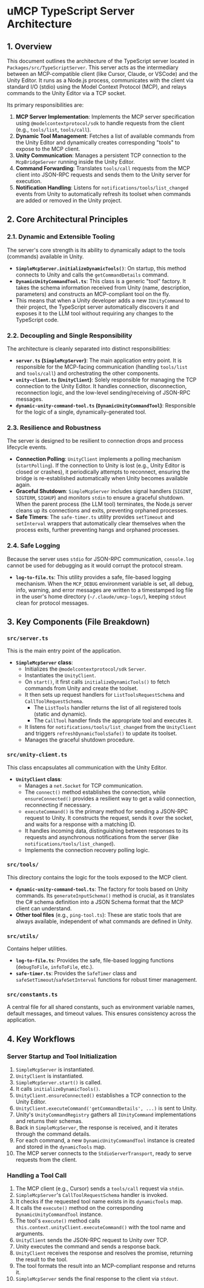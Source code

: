# uMCP TypeScript Server Architecture

## 1. Overview

This document outlines the architecture of the TypeScript server located in `Packages/src/TypeScriptServer`. This server acts as the intermediary between an MCP-compatible client (like Cursor, Claude, or VSCode) and the Unity Editor. It runs as a Node.js process, communicates with the client via standard I/O (stdio) using the Model Context Protocol (MCP), and relays commands to the Unity Editor via a TCP socket.

Its primary responsibilities are:
1.  **MCP Server Implementation**: Implements the MCP server specification using `@modelcontextprotocol/sdk` to handle requests from the client (e.g., `tools/list`, `tools/call`).
2.  **Dynamic Tool Management**: Fetches a list of available commands from the Unity Editor and dynamically creates corresponding "tools" to expose to the MCP client.
3.  **Unity Communication**: Manages a persistent TCP connection to the `McpBridgeServer` running inside the Unity Editor.
4.  **Command Forwarding**: Translates `tools/call` requests from the MCP client into JSON-RPC requests and sends them to the Unity server for execution.
5.  **Notification Handling**: Listens for `notifications/tools/list_changed` events from Unity to automatically refresh its toolset when commands are added or removed in the Unity project.

## 2. Core Architectural Principles

### 2.1. Dynamic and Extensible Tooling
The server's core strength is its ability to dynamically adapt to the tools (commands) available in Unity.

- **`SimpleMcpServer.initializeDynamicTools()`**: On startup, this method connects to Unity and calls the `getCommandDetails` command.
- **`DynamicUnityCommandTool.ts`**: This class is a generic "tool" factory. It takes the schema information received from Unity (name, description, parameters) and constructs an MCP-compliant tool on the fly.
- This means that when a Unity developer adds a new `IUnityCommand` to their project, the TypeScript server automatically discovers it and exposes it to the LLM tool without requiring any changes to the TypeScript code.

### 2.2. Decoupling and Single Responsibility
The architecture is cleanly separated into distinct responsibilities:

- **`server.ts` (`SimpleMcpServer`)**: The main application entry point. It is responsible for the MCP-facing communication (handling `tools/list` and `tools/call`) and orchestrating the other components.
- **`unity-client.ts` (`UnityClient`)**: Solely responsible for managing the TCP connection to the Unity Editor. It handles connection, disconnection, reconnection logic, and the low-level sending/receiving of JSON-RPC messages.
- **`dynamic-unity-command-tool.ts` (`DynamicUnityCommandTool`)**: Responsible for the logic of a single, dynamically-generated tool.

### 2.3. Resilience and Robustness
The server is designed to be resilient to connection drops and process lifecycle events.

- **Connection Polling**: `UnityClient` implements a polling mechanism (`startPolling`). If the connection to Unity is lost (e.g., Unity Editor is closed or crashes), it periodically attempts to reconnect, ensuring the bridge is re-established automatically when Unity becomes available again.
- **Graceful Shutdown**: `SimpleMcpServer` includes signal handlers (`SIGINT`, `SIGTERM`, `SIGHUP`) and monitors `stdin` to ensure a graceful shutdown. When the parent process (the LLM tool) terminates, the Node.js server cleans up its connections and exits, preventing orphaned processes.
- **Safe Timers**: The `safe-timer.ts` utility provides `setTimeout` and `setInterval` wrappers that automatically clear themselves when the process exits, further preventing hangs and orphaned processes.

### 2.4. Safe Logging
Because the server uses `stdio` for JSON-RPC communication, `console.log` cannot be used for debugging as it would corrupt the protocol stream.
- **`log-to-file.ts`**: This utility provides a safe, file-based logging mechanism. When the `MCP_DEBUG` environment variable is set, all debug, info, warning, and error messages are written to a timestamped log file in the user's home directory (`~/.claude/umcp-logs/`), keeping `stdout` clean for protocol messages.

## 3. Key Components (File Breakdown)

### `src/server.ts`
This is the main entry point of the application.
- **`SimpleMcpServer` class**:
    - Initializes the `@modelcontextprotocol/sdk` `Server`.
    - Instantiates the `UnityClient`.
    - On `start()`, it first calls `initializeDynamicTools()` to fetch commands from Unity and create the toolset.
    - It then sets up request handlers for `ListToolsRequestSchema` and `CallToolRequestSchema`.
        - The `ListTools` handler returns the list of all registered tools (static and dynamic).
        - The `CallTool` handler finds the appropriate tool and executes it.
    - It listens for `notifications/tools/list_changed` from the `UnityClient` and triggers `refreshDynamicToolsSafe()` to update its toolset.
    - Manages the graceful shutdown procedure.

### `src/unity-client.ts`
This class encapsulates all communication with the Unity Editor.
- **`UnityClient` class**:
    - Manages a `net.Socket` for TCP communication.
    - The `connect()` method establishes the connection, while `ensureConnected()` provides a resilient way to get a valid connection, reconnecting if necessary.
    - `executeCommand()` is the primary method for sending a JSON-RPC request to Unity. It constructs the request, sends it over the socket, and waits for a response with a matching ID.
    - It handles incoming data, distinguishing between responses to its requests and asynchronous notifications from the server (like `notifications/tools/list_changed`).
    - Implements the connection recovery polling logic.

### `src/tools/`
This directory contains the logic for the tools exposed to the MCP client.
- **`dynamic-unity-command-tool.ts`**: The factory for tools based on Unity commands. Its `generateInputSchema()` method is crucial, as it translates the C# schema definition into a JSON Schema format that the MCP client can understand.
- **Other tool files** (e.g., `ping-tool.ts`): These are static tools that are always available, independent of what commands are defined in Unity.

### `src/utils/`
Contains helper utilities.
- **`log-to-file.ts`**: Provides the safe, file-based logging functions (`debugToFile`, `infoToFile`, etc.).
- **`safe-timer.ts`**: Provides the `SafeTimer` class and `safeSetTimeout`/`safeSetInterval` functions for robust timer management.

### `src/constants.ts`
A central file for all shared constants, such as environment variable names, default messages, and timeout values. This ensures consistency across the application.

## 4. Key Workflows

### Server Startup and Tool Initialization
1.  `SimpleMcpServer` is instantiated.
2.  `UnityClient` is instantiated.
3.  `SimpleMcpServer.start()` is called.
4.  It calls `initializeDynamicTools()`.
5.  `UnityClient.ensureConnected()` establishes a TCP connection to the Unity Editor.
6.  `UnityClient.executeCommand('getCommandDetails', ...)` is sent to Unity.
7.  Unity's `UnityCommandRegistry` gathers all `IUnityCommand` implementations and returns their schemas.
8.  Back in `SimpleMcpServer`, the response is received, and it iterates through the command details.
9.  For each command, a new `DynamicUnityCommandTool` instance is created and stored in the `dynamicTools` map.
10. The MCP server connects to the `StdioServerTransport`, ready to serve requests from the client.

### Handling a Tool Call
1.  The MCP client (e.g., Cursor) sends a `tools/call` request via `stdin`.
2.  `SimpleMcpServer`'s `CallToolRequestSchema` handler is invoked.
3.  It checks if the requested tool name exists in its `dynamicTools` map.
4.  It calls the `execute()` method on the corresponding `DynamicUnityCommandTool` instance.
5.  The tool's `execute()` method calls `this.context.unityClient.executeCommand()` with the tool name and arguments.
6.  `UnityClient` sends the JSON-RPC request to Unity over TCP.
7.  Unity executes the command and sends a response back.
8.  `UnityClient` receives the response and resolves the promise, returning the result to the tool.
9.  The tool formats the result into an MCP-compliant response and returns it.
10. `SimpleMcpServer` sends the final response to the client via `stdout`.
